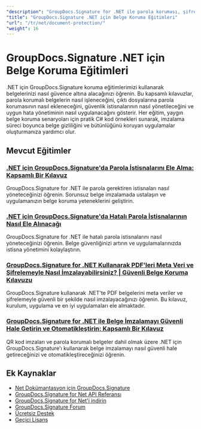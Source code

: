 ```yaml
---
"description": "GroupDocs.Signature for .NET ile parola koruması, şifreleme ve güvenlik özelliklerinin uygulanmasına yönelik adım adım eğitimler."
"title": "GroupDocs.Signature .NET için Belge Koruma Eğitimleri"
"url": "/tr/net/document-protection/"
"weight": 16
---
```


# GroupDocs.Signature .NET için Belge Koruma Eğitimleri

.NET için GroupDocs.Signature koruma eğitimlerimizi kullanarak belgelerinizi nasıl güvence altına alacağınızı öğrenin. Bu kapsamlı kılavuzlar, parola korumalı belgelerin nasıl işleneceğini, çıktı dosyalarına parola korumasının nasıl ekleneceğini, güvenlik istisnalarının nasıl yönetileceğini ve uygun hata yönetiminin nasıl uygulanacağını gösterir. Her eğitim, yaygın belge koruma senaryoları için pratik C# kod örnekleri sunarak, imzalama süreci boyunca belge gizliliğini ve bütünlüğünü koruyan uygulamalar oluşturmanıza yardımcı olur.

## Mevcut Eğitimler

### [.NET için GroupDocs.Signature'da Parola İstisnalarını Ele Alma: Kapsamlı Bir Kılavuz](./handling-password-exceptions-groupdocs-signature-net/)
GroupDocs.Signature for .NET ile parola gerektiren istisnaları nasıl yöneteceğinizi öğrenin. Sorunsuz belge imzalamada ustalaşın ve uygulamanızın belge koruma yeteneklerini geliştirin.

### [.NET için GroupDocs.Signature'da Hatalı Parola İstisnalarının Nasıl Ele Alınacağı](./handle-incorrect-password-groupdocs-signature-net/)
GroupDocs.Signature for .NET ile hatalı parola istisnalarını nasıl yöneteceğinizi öğrenin. Belge güvenliğinizi artırın ve uygulamalarınızda istisna yönetimini kolaylaştırın.

### [GroupDocs.Signature for .NET Kullanarak PDF'leri Meta Veri ve Şifrelemeyle Nasıl İmzalayabilirsiniz? | Güvenli Belge Koruma Kılavuzu](./sign-pdfs-metadata-encryption-groupdocs-dotnet/)
GroupDocs.Signature kullanarak .NET'te PDF belgelerini meta veriler ve şifrelemeyle güvenli bir şekilde nasıl imzalayacağınızı öğrenin. Bu kılavuz, kurulum, uygulama ve en iyi uygulamaları ele almaktadır.

### [GroupDocs.Signature for .NET ile Belge İmzalamayı Güvenli Hale Getirin ve Otomatikleştirin: Kapsamlı Bir Kılavuz](./groupdocs-signature-net-document-security-automation/)
QR kod imzaları ve parola korumalı belgeler dahil olmak üzere .NET için GroupDocs.Signature'ı kullanarak belge imzalamayı nasıl güvenli hale getireceğinizi ve otomatikleştireceğinizi öğrenin.

## Ek Kaynaklar

- [Net Dokümantasyon için GroupDocs.Signature](https://docs.groupdocs.com/signature/net/)
- [GroupDocs.Signature for Net API Referansı](https://reference.groupdocs.com/signature/net/)
- [GroupDocs.Signature for Net'i indirin](https://releases.groupdocs.com/signature/net/)
- [GroupDocs.Signature Forum](https://forum.groupdocs.com/c/signature)
- [Ücretsiz Destek](https://forum.groupdocs.com/)
- [Geçici Lisans](https://purchase.groupdocs.com/temporary-license/)